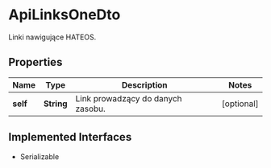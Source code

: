 

# ApiLinksOneDto

Linki nawigujące HATEOS.

## Properties

| Name | Type | Description | Notes |
|------------ | ------------- | ------------- | -------------|
|**self** | **String** | Link prowadzący do danych zasobu. |  [optional] |


## Implemented Interfaces

* Serializable


